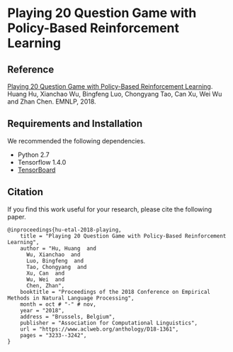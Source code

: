 # Playing 20 Question Game with Policy-Based Reinforcement Learning

## Reference
[Playing 20 Question Game with Policy-Based Reinforcement Learning](https://arxiv.org/pdf/1808.07645v3.pdf).
Huang Hu, Xianchao Wu, Bingfeng Luo, Chongyang Tao, Can Xu, Wei Wu and Zhan Chen. EMNLP, 2018. 

## Requirements and Installation
We recommended the following dependencies.

* Python 2.7
* Tensorflow 1.4.0
* [TensorBoard](https://github.com/TeamHG-Memex/tensorboard_logger)

## Citation

If you find this work useful for your research, please cite the following paper.

```
@inproceedings{hu-etal-2018-playing,
    title = "Playing 20 Question Game with Policy-Based Reinforcement Learning",
    author = "Hu, Huang  and
      Wu, Xianchao  and
      Luo, Bingfeng  and
      Tao, Chongyang  and
      Xu, Can  and
      Wu, Wei  and
      Chen, Zhan",
    booktitle = "Proceedings of the 2018 Conference on Empirical Methods in Natural Language Processing",
    month = oct # "-" # nov,
    year = "2018",
    address = "Brussels, Belgium",
    publisher = "Association for Computational Linguistics",
    url = "https://www.aclweb.org/anthology/D18-1361",
    pages = "3233--3242",
}
```

